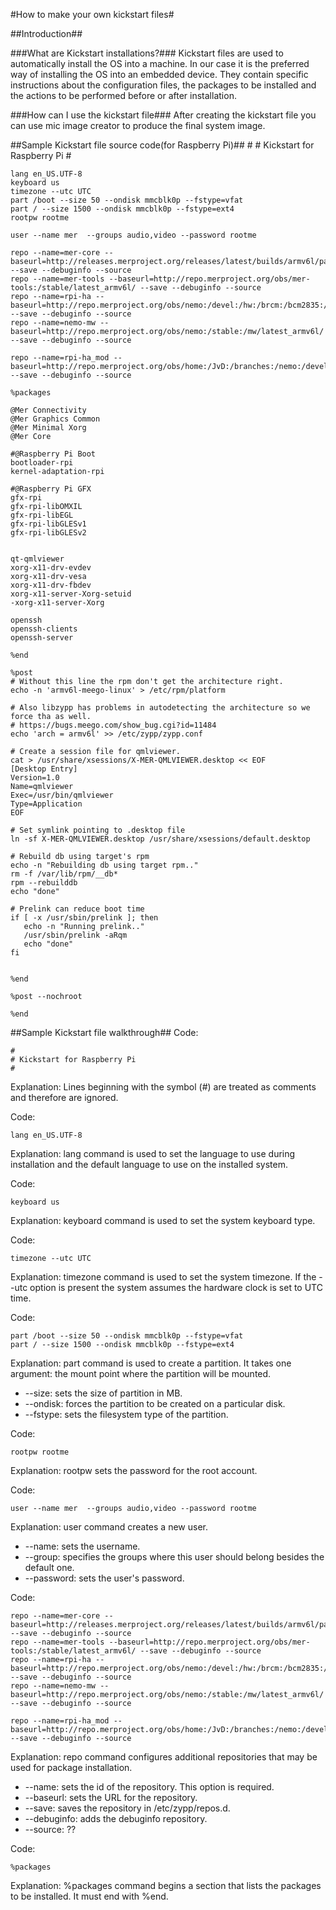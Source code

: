 #How to make your own kickstart files#

##Introduction##

###What are Kickstart installations?###
Kickstart files are used to automatically install the OS into a machine. In our case it is the preferred way of installing the OS into an embedded device. They contain specific instructions about the configuration files, the packages to be installed and the actions to be performed before or after installation.

###How can I use the kickstart file###
After creating the kickstart file you can use mic image creator to produce the final system image.

##Sample Kickstart file source code(for Raspberry Pi)##
	#
	# Kickstart for Raspberry Pi
	#

	lang en_US.UTF-8
	keyboard us
	timezone --utc UTC
	part /boot --size 50 --ondisk mmcblk0p --fstype=vfat
	part / --size 1500 --ondisk mmcblk0p --fstype=ext4
	rootpw rootme 

	user --name mer  --groups audio,video --password rootme 

	repo --name=mer-core --baseurl=http://releases.merproject.org/releases/latest/builds/armv6l/packages --save --debuginfo --source
	repo --name=mer-tools --baseurl=http://repo.merproject.org/obs/mer-tools:/stable/latest_armv6l/ --save --debuginfo --source
	repo --name=rpi-ha --baseurl=http://repo.merproject.org/obs/nemo:/devel:/hw:/brcm:/bcm2835:/rpi/latest_armv6l/ --save --debuginfo --source
	repo --name=nemo-mw --baseurl=http://repo.merproject.org/obs/nemo:/stable:/mw/latest_armv6l/ --save --debuginfo --source

	repo --name=rpi-ha_mod --baseurl=http://repo.merproject.org/obs/home:/JvD:/branches:/nemo:/devel:/hw:/brcm:/bcm2835:/rpi/latest_armv6l/ --save --debuginfo --source

	%packages

	@Mer Connectivity
	@Mer Graphics Common
	@Mer Minimal Xorg
	@Mer Core

	#@Raspberry Pi Boot
	bootloader-rpi
	kernel-adaptation-rpi

	#@Raspberry Pi GFX
	gfx-rpi
	gfx-rpi-libOMXIL
	gfx-rpi-libEGL
	gfx-rpi-libGLESv1
	gfx-rpi-libGLESv2


	qt-qmlviewer
	xorg-x11-drv-evdev
	xorg-x11-drv-vesa
	xorg-x11-drv-fbdev
	xorg-x11-server-Xorg-setuid
	-xorg-x11-server-Xorg

	openssh
	openssh-clients
	openssh-server
	
	%end

	%post
	# Without this line the rpm don't get the architecture right.
	echo -n 'armv6l-meego-linux' > /etc/rpm/platform
	
	# Also libzypp has problems in autodetecting the architecture so we force tha as well.
	# https://bugs.meego.com/show_bug.cgi?id=11484
	echo 'arch = armv6l' >> /etc/zypp/zypp.conf

	# Create a session file for qmlviewer.
	cat > /usr/share/xsessions/X-MER-QMLVIEWER.desktop << EOF
	[Desktop Entry]
	Version=1.0
	Name=qmlviewer
	Exec=/usr/bin/qmlviewer
	Type=Application
	EOF

	# Set symlink pointing to .desktop file 
	ln -sf X-MER-QMLVIEWER.desktop /usr/share/xsessions/default.desktop

	# Rebuild db using target's rpm
	echo -n "Rebuilding db using target rpm.."
	rm -f /var/lib/rpm/__db*
	rpm --rebuilddb
	echo "done"

	# Prelink can reduce boot time
	if [ -x /usr/sbin/prelink ]; then
	   echo -n "Running prelink.."
	   /usr/sbin/prelink -aRqm
	   echo "done"
	fi


	%end

	%post --nochroot

	%end

##Sample Kickstart file walkthrough##
Code:

	#
	# Kickstart for Raspberry Pi
	#

Explanation:
Lines beginning with the symbol (#) are treated as comments and therefore are ignored.

Code:

	lang en_US.UTF-8

Explanation:
lang command is used to set the language to use during installation and the default language to use on the installed system.

Code:

	keyboard us
	
Explanation:
keyboard command is used to set the system keyboard type.

Code:

	timezone --utc UTC
	
Explanation:
timezone command is used to set the system timezone. If the --utc option is present the system assumes the hardware clock is set to UTC time.

Code:

	part /boot --size 50 --ondisk mmcblk0p --fstype=vfat
	part / --size 1500 --ondisk mmcblk0p --fstype=ext4
	
Explanation:
part command is used to create a partition. It takes one argument: the mount point where the partition will be mounted.
* --size: sets the size of partition in MB.
* --ondisk: forces the partition to be created on a particular disk.
* --fstype: sets the filesystem type of the partition.

Code:

	rootpw rootme
	
Explanation:
rootpw sets the password for the root account.

Code:

	user --name mer  --groups audio,video --password rootme
	
Explanation:
user command creates a new user. 
* --name: sets the username.
* --group: specifies the groups where this user should belong besides the default one.
* --password: sets the user's password.

Code:

	repo --name=mer-core --baseurl=http://releases.merproject.org/releases/latest/builds/armv6l/packages --save --debuginfo --source
	repo --name=mer-tools --baseurl=http://repo.merproject.org/obs/mer-tools:/stable/latest_armv6l/ --save --debuginfo --source
	repo --name=rpi-ha --baseurl=http://repo.merproject.org/obs/nemo:/devel:/hw:/brcm:/bcm2835:/rpi/latest_armv6l/ --save --debuginfo --source
	repo --name=nemo-mw --baseurl=http://repo.merproject.org/obs/nemo:/stable:/mw/latest_armv6l/ --save --debuginfo --source

	repo --name=rpi-ha_mod --baseurl=http://repo.merproject.org/obs/home:/JvD:/branches:/nemo:/devel:/hw:/brcm:/bcm2835:/rpi/latest_armv6l/ --save --debuginfo --source
	
Explanation:
repo command configures additional repositories that may be used for package installation.
* --name: sets the id of the repository. This option is required.
* --baseurl: sets the URL for the repository.
* --save: saves the repository in /etc/zypp/repos.d.
* --debuginfo: adds the debuginfo repository.
* --source: ??

Code:

	%packages
	
Explanation:
%packages command begins a section that lists the packages to be installed. It must end with %end.
